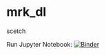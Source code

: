 # mrk_dl
scetch

Run Jupyter Notebook: [![Binder](http://mybinder.org/badge.svg)](http://beta.mybinder.org/v2/gh/Goschjann/mrk_dl/master?filepath=dl_showcase.ipynb)
 

